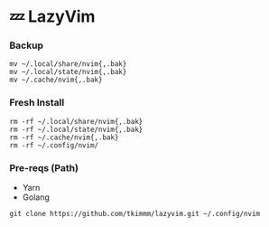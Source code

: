 # 💤 LazyVim

### Backup

```
mv ~/.local/share/nvim{,.bak}
mv ~/.local/state/nvim{,.bak}
mv ~/.cache/nvim{,.bak}
````

### Fresh Install

```
rm -rf ~/.local/share/nvim{,.bak}
rm -rf ~/.local/state/nvim{,.bak}
rm -rf ~/.cache/nvim{,.bak}
rm -rf ~/.config/nvim/
```

### Pre-reqs (Path)

- Yarn
- Golang

````
git clone https://github.com/tkimmm/lazyvim.git ~/.config/nvim
````
